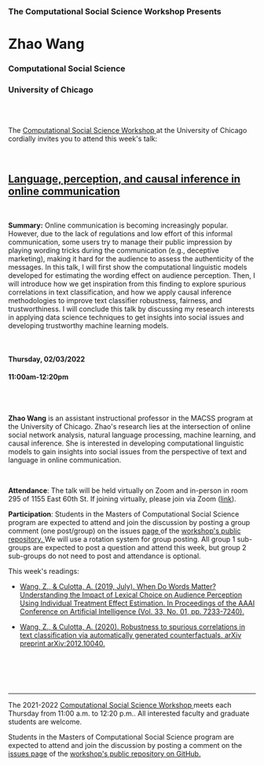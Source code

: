 
<br>

<h3 class=pfblock-header> The Computational Social Science Workshop Presents </h3>

<h1 class=pfblock-header3> Zhao Wang </h1>
<h3 class=pfblock-header3> Computational Social Science </h3>
<h3 class=pfblock-header3> University of Chicago </h3>

<br><br>



<p class=pfblock-header3>The <a href="https://macss.uchicago.edu/content/computation-workshop"> Computational Social Science Workshop </a> at the University of Chicago cordially invites you to attend this week's talk:</p>



<br>

<div class=pfblock-header3>
<h2 class=pfblock-header>
  <a href=https://github.com/uchicago-computation-workshop/Winter2022/tree/master/02-03_Wang> Language, perception, and causal inference in online communication </a>
</h2>

<br>
</div>



<p class=footertext2>

**Summary:** Online communication is becoming increasingly popular. However, due to the lack of regulations and low effort of this informal communication, some users try to manage their public impression by playing wording tricks during the communication (e.g., deceptive marketing), making it hard for  the audience to assess the authenticity of the messages. In this talk, I will first show the computational linguistic models developed for estimating the wording effect on audience perception. Then, I will introduce how we get inspiration from this finding to explore spurious correlations in text classification, and how we apply causal inference methodologies to improve text classifier robustness, fairness, and trustworthiness. I will conclude this talk by discussing my research interests in applying data science techniques to get insights into social issues and developing trustworthy machine learning models.


</p>

<br>

<h4 class=pfblock-header3> Thursday, 02/03/2022 </h4>
<h4 class=pfblock-header3> 11:00am-12:20pm </h4>

<br><br>

<p class=footertext2>

**Zhao Wang** is an assistant instructional professor in the MACSS program at the University of Chicago. Zhao's research lies at the intersection of online social network analysis, natural language processing, machine learning, and causal inference. She is interested in developing computational linguistic models to gain insights into social issues from the perspective of text and language in online communication. 
</p>

<br>

<p class=footertext2>

**Attendance**: The talk will be held virtually on Zoom and in-person in room 295 of 1155 East 60th St. If joining virtually, please join via Zoom ([link](https://uchicago.zoom.us/j/96755762030?pwd=OHFQb280WU1lWWZib0RGUVZMdG43UT09)).

</p>

<p class=footertext2>

**Participation**: Students in the Masters of Computational Social Science program are expected to attend and join the discussion by posting a group comment (one post/group) on the issues <a href= https://github.com/uchicago-computation-workshop/Winter2022/issues/4> page </a> of the <a href="https://github.com/uchicago-computation-workshop"> workshop's public repository. </a> We will use a rotation system for group posting. All group 1 sub-groups are expected to post a question and attend this week, but group 2 sub-groups do not need to post and attendance is optional.

This week's readings:

- [Wang, Z., & Culotta, A. (2019, July). When Do Words Matter? Understanding the Impact of Lexical Choice on Audience Perception Using Individual Treatment Effect Estimation. In Proceedings of the AAAI Conference on Artificial Intelligence (Vol. 33, No. 01, pp. 7233-7240).](https://github.com/uchicago-computation-workshop/Winter2022/blob/master/02-03_Wang/wang_reading1.pdf)

- [Wang, Z., & Culotta, A. (2020). Robustness to spurious correlations in text classification via automatically generated counterfactuals. arXiv preprint arXiv:2012.10040.](https://github.com/uchicago-computation-workshop/Winter2022/blob/master/02-03_Wang/wang_reading2.pdf)

<br>

<br><br>

---

<p class=footertext> The 2021-2022 <a href="https://macss.uchicago.edu/content/computation-workshop"> Computational Social Science Workshop </a> meets each Thursday from 11:00 a.m. to 12:20 p.m.. All interested faculty and graduate students are welcome.</p>



<p class=footertext>Students in the Masters of Computational Social Science program are expected to attend and join the discussion by posting a comment on the <a href=https://github.com/uchicago-computation-workshop/Winter2022/issues/4>issues page</a> of the <a href=https://github.com/uchicago-computation-workshop/Winter2022/tree/master/02-03_Wang>workshop's public repository on GitHub.</a></p>
